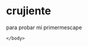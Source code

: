 
# crujiente
para probar
mi primermescape
<!DOCTYPE  html>
<html>
  <head>
    <Title><Meta Sharset="utf.8">Mi primera pagina con prueba</Title>
  </head>
    <body>
    
    </body>
 </html>
  
